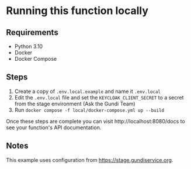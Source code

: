# Running this function locally

## Requirements

- Python 3.10
- Docker
- Docker Compose

## Steps

1. Create a copy of `.env.local.example` and name it `.env.local`
2. Edit the `.env.local` file and set the `KEYCLOAK_CLIENT_SECRET` to a secret from the stage environment (Ask the Gundi Team)
3. Run `docker compose -f local/docker-compose.yml up --build`

Once these steps are complete you can visit http://localhost:8080/docs to see your function's API documentation.

## Notes

This example uses configuration from https://stage.gundiservice.org.



